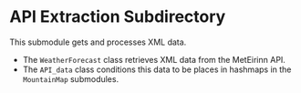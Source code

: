 # API Extraction Subdirectory
This submodule gets and processes XML data.
* The `WeatherForecast` class retrieves XML data from the MetEirinn API.
* The `API_data` class conditions this data to be places in hashmaps in the `MountainMap` submodules.

